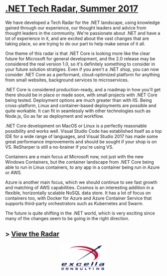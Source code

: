 # [.NET Tech Radar, Summer 2017](http://radar.labsincubator.com/?sheetId=https%3A%2F%2Fdocs.google.com%2Fspreadsheets%2Fd%2F1nodW2q6Is-A-Cw7h7d3drneVHuRMP-zhPYEU0o1_Qqg)

We have developed a Tech Radar for the .NET landscape, using knowledge gained through our experience, our thought leaders and advice from thought leaders in the community. We're passionate about .NET and have a lot of experience in it, and are excited about the vast changes that are taking place, so are trying to do our part to help make sense of it all. 

One theme of this radar is that .NET Core is looking more like the clear future for Microsoft for general development, and the 2.0 release may be considered the real version 1.0, so it's definitely something to consider in your future solution stratigies. Even if you aren't a .NET shop, you can now consider .NET Core as a performant, cloud-optimized platform for anything from small websites, background services to microservices. 

.NET Core is considered production-ready, and a roadmap in how you'll get there should be in place or made soon, with small projects with .NET Core being tested. Deployment options are much greater than with IIS. Being cross-platform, Linux and container-based deployments are possible and quite workable. It can fit in seamlessly with other technologies such as Node.js, Go as far as deployment and workflow. 

.NET Core development on MacOS or Linux is a perfectly reasonable possibility and works well. Visual Studio Code has established itself as a top IDE for a wide range of languages, and Visual Studio 2017 has made some great performance improvements and should be sought if your shop is on VS. ReSharper is still a no-brainer if you're using VS. 

Containers are a main focus at Microsoft now, not just with the new Windows Containers, but the container landscape from .NET Core being able to run in Linux containers, to any app in a container being run in Azure or AWS.  

Azure is another main focus, which we should continue to see fast growth and matching of AWS capabilities. Cosmos is an interesting addition in a flexible, horizontally scalable NoSQL data store. It has a lot of focus on containers too, with Docker for Azure and Azure Container Service that supports third-party orchestrators such as Kubernetes and Swarm. 

The future is quite shifting in the .NET world, which is very exciting since many of the changes seem to be going in the right direction. 

## > [View the Radar](http://radar.labsincubator.com/?sheetId=https%3A%2F%2Fdocs.google.com%2Fspreadsheets%2Fd%2F1nodW2q6Is-A-Cw7h7d3drneVHuRMP-zhPYEU0o1_Qqg)

<p style="text-align:center"><img style="width:150px" src="Excella_Logo_Color.png" alt="Excella" /></p>
